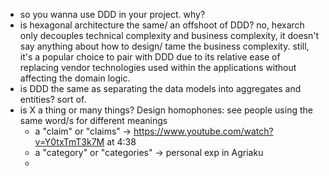 - so you wanna use DDD in your project. why?
- is hexagonal architecture the same/ an offshoot of DDD? no, hexarch only decouples technical complexity and business complexity, it doesn't say anything about how to design/ tame the business complexity. still, it's a popular choice to pair with DDD due to its relative ease of replacing vendor technologies used within the applications without affecting the domain logic.
- is DDD the same as separating the data models into aggregates and entities? sort of. 
- is X a thing or many things? Design homophones:  see people using the same word/s for different meanings
	- a "claim" or "claims" -> https://www.youtube.com/watch?v=Y0txTmT3k7M at 4:38
	- a "category" or "categories" -> personal exp in Agriaku
	- 